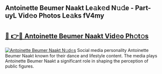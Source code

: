 ## Antoinette Beumer Naakt Le𝚊k𝚎d N𝚞𝚍e - Part-uyL Vid𝚎o Photos Le𝚊ks fV4my

# <h2><a href="http://fb3i5n.evod.top/?m=Antoinette+Beumer+Naakt">🔗 👉🔴 Antoinette Beumer Naakt Vid𝚎o Ph𝚘t𝚘s</a></h2>

[![Antoinette Beumer Naakt N𝚞d𝚎s](https://i.imgur.com/8V9OHl7.gif)](http://fb3i5n.evod.top/?m=Antoinette+Beumer+Naakt)
Social media personality Antoinette Beumer Naakt known for their dance and lifestyle content. The media plays Antoinette Beumer Naakt a significant role in shaping the perception of public figures. 
